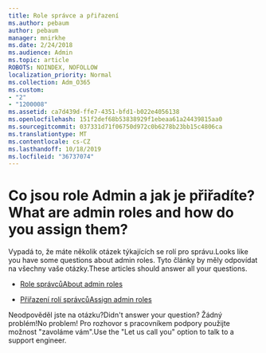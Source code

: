 ```yaml
---
title: Role správce a přiřazení
ms.author: pebaum
author: pebaum
manager: mnirkhe
ms.date: 2/24/2018
ms.audience: Admin
ms.topic: article
ROBOTS: NOINDEX, NOFOLLOW
localization_priority: Normal
ms.collection: Adm_O365
ms.custom:
- "2"
- "1200008"
ms.assetid: ca7d439d-ffe7-4351-bfd1-b022e4056138
ms.openlocfilehash: 151f2def68b53838929f1ebeaa61a24439815aa0
ms.sourcegitcommit: 037331d71f06750d972c0b6278b23bb15c4806ca
ms.translationtype: MT
ms.contentlocale: cs-CZ
ms.lasthandoff: 10/18/2019
ms.locfileid: "36737074"
---
```

# <a name="what-are-admin-roles-and-how-do-you-assign-them"></a><span data-ttu-id="8f79d-102">Co jsou role Admin a jak je přiřadíte?</span><span class="sxs-lookup"><span data-stu-id="8f79d-102">What are admin roles and how do you assign them?</span></span>

<span data-ttu-id="8f79d-103">Vypadá to, že máte několik otázek týkajících se rolí pro správu.</span><span class="sxs-lookup"><span data-stu-id="8f79d-103">Looks like you have some questions about admin roles.</span></span> <span data-ttu-id="8f79d-104">Tyto články by měly odpovídat na všechny vaše otázky.</span><span class="sxs-lookup"><span data-stu-id="8f79d-104">These articles should answer all your questions.</span></span>
  
- [<span data-ttu-id="8f79d-105">Role správců</span><span class="sxs-lookup"><span data-stu-id="8f79d-105">About admin roles</span></span>](https://docs.microsoft.com/office365/admin/add-users/about-admin-roles)

- [<span data-ttu-id="8f79d-106">Přiřazení rolí správců</span><span class="sxs-lookup"><span data-stu-id="8f79d-106">Assign admin roles</span></span>](https://docs.microsoft.com/office365/admin/add-users/assign-admin-roles)

<span data-ttu-id="8f79d-107">Neodpověděl jste na otázku?</span><span class="sxs-lookup"><span data-stu-id="8f79d-107">Didn't answer your question?</span></span> <span data-ttu-id="8f79d-108">Žádný problém!</span><span class="sxs-lookup"><span data-stu-id="8f79d-108">No problem!</span></span> <span data-ttu-id="8f79d-109">Pro rozhovor s pracovníkem podpory použijte možnost "zavoláme vám".</span><span class="sxs-lookup"><span data-stu-id="8f79d-109">Use the "Let us call you" option to talk to a support engineer.</span></span>
  